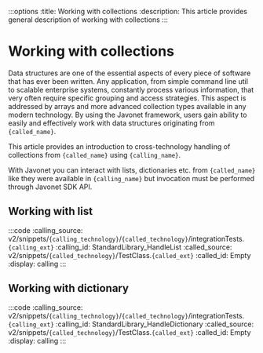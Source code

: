:::options
:title: Working with collections
:description: This article provides general description of working with collections
:::

# Working with collections

Data structures are one of the essential aspects of every piece of software that has ever been written. Any application, from simple command line util to scalable enterprise systems, constantly process various information, that very often require specific grouping and access strategies. This aspect is addressed by arrays and more advanced collection types available in any modern technology. By using the Javonet framework, users gain ability to easily and effectively work with data structures originating from `{called_name}`.
  
This article provides an introduction to cross-technology handling of collections from `{called_name}` using `{calling_name}`.

With Javonet you can interact with lists, dictionaries etc. from `{called_name}` like they were available in `{calling_name}` but invocation must be performed through Javonet SDK API. 

## Working with list  
   
:::code 
:calling_source: v2/snippets/`{calling_technology}`/`{called_technology}`/integrationTests.`{calling_ext}`
:calling_id: StandardLibrary_HandleList
:called_source: v2/snippets/`{called_technology}`/TestClass.`{called_ext}`
:called_id: Empty
:display: calling
:::

## Working with dictionary  
   
:::code 
:calling_source: v2/snippets/`{calling_technology}`/`{called_technology}`/integrationTests.`{calling_ext}`
:calling_id: StandardLibrary_HandleDictionary
:called_source: v2/snippets/`{called_technology}`/TestClass.`{called_ext}`
:called_id: Empty
:display: calling
:::